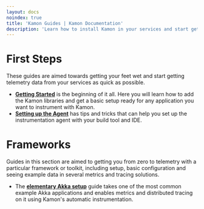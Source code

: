 ```yaml
---
layout: docs
noindex: true
title: 'Kamon Guides | Kamon Documentation'
description: 'Learn how to install Kamon in your services and start getting telemetry data out of it'
---
```


First Steps
===========

These guides are aimed towards getting your feet wet and start getting telemetry data from your services as quick as
possible.

- [**Getting Started**][getting-started] is the beginning of it all. Here you will learn how to add the Kamon
  libraries and get a basic setup ready for any application you want to instrument with Kamon.
- [**Setting up the Agent**][setting-up-the-agent] has tips and tricks that can help you set up the instrumentation agent
  with your build tool and IDE.


Frameworks
==========

Guides in this section are aimed to getting you from zero to telemetry with a particular framework or toolkit, including
setup, basic configuration and seeing example data in several metrics and tracing solutions.

- The [**elementary Akka setup**][elementary-akka] guide takes one of the most common example Akka applications and
  enables metrics and distributed tracing on it using Kamon's automatic instrumentation.




[getting-started]: ./getting-started/
[setting-up-the-agent]: ./setting-up-the-agent/
[elementary-akka]: ./frameworks/elementary-akka-setup/
